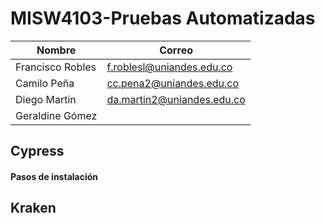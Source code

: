 # MISW4103-Pruebas Automatizadas

|Nombre            |Correo                   |
|----------------- |-------------------------|
|Francisco Robles  |f.roblesl@uniandes.edu.co|
|Camilo Peña       |cc.pena2@uniandes.edu.co |
|Diego Martin      |da.martin2@uniandes.edu.co |
|Geraldine Gómez   | |

## Cypress

#### Pasos de instalación

## Kraken
